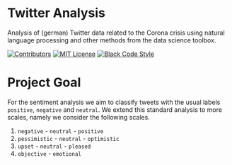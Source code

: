 # Twitter Analysis

Analysis of (german) Twitter data related to the Corona crisis using natural language processing and other methods from the data science toolbox.

[![Contributors][contributors-shield]][contributors-url]
[![MIT License][license-badge]][license-url]
[![Black Code Style][black-badge]][black-url]

# Project Goal

For the sentiment analysis we aim to classify tweets with the usual labels ``positive``, ``negative`` and ``neutral``.
We extend this standard analysis to more scales, namely we consider the following scales.

1. ``negative`` - ``neutral`` - ``positive``
2. ``pessimistic`` - ``neutral`` - ``optimistic``
3. ``upset`` - ``neutral`` - ``pleased``
4. ``objective`` - ``emotional``


<!-- MARKDOWN LINKS & IMAGES -->
<!-- https://www.markdownguide.org/basic-syntax/#reference-style-links -->

[contributors-shield]: https://img.shields.io/github/contributors/timmens/twitter_analysis
[contributors-url]: https://github.com/timmens/twitter_analysis/graphs/contributors
[license-badge]: https://img.shields.io/badge/License-MIT-yellow.svg
[license-url]: https://github.com/timmens/twitter_analysis/blob/master/LICENSE
[black-badge]: https://img.shields.io/badge/code%20style-black-000000.svg
[black-url]: https://github.com/psf/black
